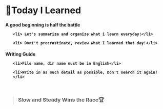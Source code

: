 <h1> &#128640;Today I Learned

<h4> A good beginning is half the battle

<ul>
    
    <li> Let's summarize and organize what i learn everyday!</li>
    
    <li> Dont't procrastinate, review what I learned that day!</li>
</ul>

<h4> Writing Guide
<ul>
    
    <li>File name, dir name must be in English</li>
    
    <li>Write in as much detail as possible, Don't search it again!</li>
</ul><br>



<blockquote><h3>
    Slow and Steady Wins the Race&#127942;
    </h3> 


